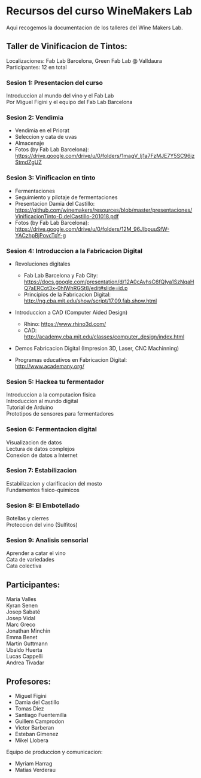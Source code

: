 # Recursos del curso WineMakers Lab

Aqui recogemos la documentacion de los talleres del Wine Makers Lab. 

## Taller de Vinificacion de Tintos: 
Localizaciones: Fab Lab Barcelona, Green Fab Lab @ Valldaura  
Participantes: 12 en total

### Sesion 1: Presentacion del curso  
Introduccion al mundo del vino y el Fab Lab  
Por Miguel Figini y el equipo del Fab Lab Barcelona  

### Sesion 2: Vendimia  
* Vendimia en el Priorat  
* Seleccion y cata de uvas  
* Almacenaje  
* Fotos (by Fab Lab Barcelona): https://drive.google.com/drive/u/0/folders/1magV_lj1a7FzMJE7Y5SC96jzStmdZgUZ  

### Sesion 3: Vinificacion en tinto  
* Fermentaciones  
* Seguimiento y pilotaje de fermentaciones  
* Presentacion Damia del Castillo: https://github.com/winemakers/resources/blob/master/presentaciones/VinificacionTinto-D.delCastillo-201018.pdf  
* Fotos (by Fab Lab Barcelona): https://drive.google.com/drive/u/0/folders/12M_96JlbpuuSfW-YACzhpBjPovcTpY-g   

### Sesion 4: Introduccion a la Fabricacion Digital  
* Revoluciones digitales  
  * Fab Lab Barcelona y Fab City: https://docs.google.com/presentation/d/12A0cAvhsC6fQIya1SzNqaHQ7aERCot3x-0hIWhRGSt8/edit#slide=id.p  
  * Principios de la Fabricacion Digital: http://ng.cba.mit.edu/show/script/17.09.fab.show.html  

* Introduccion a CAD (Computer Aided Design)  
  * Rhino: https://www.rhino3d.com/  
  * CAD: http://academy.cba.mit.edu/classes/computer_design/index.html  

* Demos Fabricacion Digital (Impresion 3D, Laser, CNC Machinning)   
* Programas educativos en Fabricacion Digital: http://www.academany.org/  

### Sesion 5: Hackea tu fermentador  
Introduccion a la computacion fisica  
Introduccion al mundo digital  
Tutorial de Arduino  
Prototipos de sensores para fermentadores  

### Sesion 6: Fermentacion digital  
Visualizacion de datos  
Lectura de datos complejos  
Conexion de datos a Internet  

### Sesion 7: Estabilizacion  
Estabilizacion y clarificacion del mosto  
Fundamentos fisico-quimicos  

### Sesion 8: El Embotellado  
Botellas y cierres  
Proteccion del vino (Sulfitos)  

### Sesion 9: Analisis sensorial  
Aprender a catar el vino  
Cata de variedades  
Cata colectiva 

## Participantes:
Maria Valles  
Kyran Senen  
Josep Sabaté  
Josep Vidal  
Marc Greco  
Jonathan Minchin  
Emma Benet  
Martin Guttmann  
Ubaldo Huerta  
Lucas Cappelli  
Andrea Tivadar  

## Profesores:  
- Miguel Figini  
- Damia del Castillo  
- Tomas Diez  
- Santiago Fuentemilla  
- Guillem Camprodon  
- Victor Barberan  
- Esteban Gimenez  
- Mikel Llobera  

Equipo de produccion y comunicacion:  
- Myriam Harrag  
- Matias Verderau

